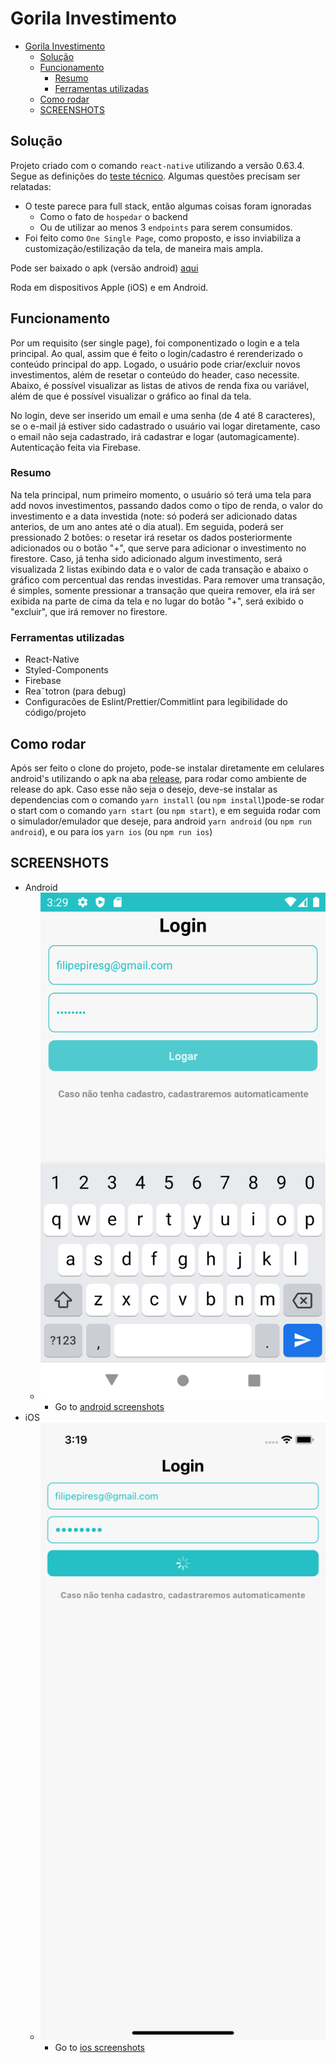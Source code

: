 # Gorila Investimento

- [Gorila Investimento](#gorila-investimento)
  - [Solução](#solução)
  - [Funcionamento](#funcionamento)
    - [Resumo](#resumo)
    - [Ferramentas utilizadas](#ferramentas-utilizadas)
  - [Como rodar](#como-rodar)
  - [SCREENSHOTS](#screenshots)

## Solução

Projeto criado com o comando `react-native` utilizando a versão 0.63.4. Segue as definições do [teste técnico](https://www.notion.so/Teste-Gorila-Front-End-c9b2983ddcb04492865fe796d0ec20cc).
Algumas questões precisam ser relatadas:

- O teste parece para full stack, então algumas coisas foram ignoradas
  - Como o fato de `hospedar` o backend
  - Ou de utilizar ao menos 3 `endpoints` para serem consumidos.
- Foi feito como `One Single Page`, como proposto, e isso inviabiliza a customização/estilização da tela, de maneira mais ampla.

Pode ser baixado o apk (versão android) [aqui](https://github.com/filipepiresg/react-native-investiment/releases)

Roda em dispositivos Apple (iOS) e em Android.

## Funcionamento

Por um requisito (ser single page), foi componentizado o login e a tela principal. Ao qual, assim que é feito o login/cadastro é rerenderizado o conteúdo principal do app.
Logado, o usuário pode criar/excluir novos investimentos, além de resetar o conteúdo do header, caso necessite. Abaixo, é possível visualizar as listas de ativos de renda fixa ou variável, além de que é possível visualizar o gráfico ao final da tela.

No login, deve ser inserido um email e uma senha (de 4 até 8 caracteres), se o e-mail já estiver sido cadastrado o usuário vai logar diretamente, caso o email não seja cadastrado, irá cadastrar e logar (automagicamente). Autenticação feita via Firebase.

### Resumo

Na tela principal, num primeiro momento, o usuário só terá uma tela para add novos investimentos, passando dados como o tipo de renda, o valor do investimento e a data investida (note: só poderá ser adicionado datas anterios, de um ano antes até o dia atual). Em seguida, poderá ser pressionado 2 botões: o resetar irá resetar os dados posteriormente adicionados ou o botão "+", que serve para adicionar o investimento no firestore.
Caso, já tenha sido adicionado algum investimento, será visualizada 2 listas exibindo data e o valor de cada transação e abaixo o gráfico com percentual das rendas investidas. Para remover uma transação, é simples, somente pressionar a transação que queira remover, ela irá ser exibida na parte de cima da tela e no lugar do botão "+", será exibido o "excluir", que irá remover no firestore.

### Ferramentas utilizadas

- React-Native
- Styled-Components
- Firebase
- Rea˜totron (para debug)
- Configuracões de Eslint/Prettier/Commitlint para legibilidade do código/projeto

## Como rodar

Após ser feito o clone do projeto, pode-se instalar diretamente em celulares android's utilizando o apk na aba [release](https://github.com/filipepiresg/react-native-investiment/releases), para rodar como ambiente de release do apk. Caso esse não seja o desejo, deve-se instalar as dependencias com o comando `yarn install` (ou `npm install`)pode-se rodar o start com o comando `yarn start` (ou `npm start`), e em seguida rodar com o simulador/emulador que deseje, para android `yarn android` (ou `npm run android`), e ou para ios `yarn ios` (ou `npm run ios`)

## SCREENSHOTS

- Android
  - ![Login](./screenshots/android/1.png)
    - Go to [android screenshots](./screenshots/android)
- iOS
  - ![Login](./screenshots/ios/2.png)
    - Go to [ios screenshots](./screenshots/ios)
